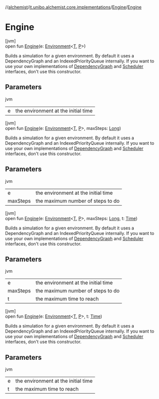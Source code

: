//[alchemist](../../../index.md)/[it.unibo.alchemist.core.implementations](../index.md)/[Engine](index.md)/[Engine](-engine.md)

# Engine

[jvm]\
open fun [Engine](-engine.md)(e: [Environment](../../it.unibo.alchemist.model.interfaces/-environment/index.md)<[T](../-array-indexed-priority-queue/index.md), [P](index.md)>)

Builds a simulation for a given environment. By default it uses a DependencyGraph and an IndexedPriorityQueue internally. If you want to use your own implementations of [DependencyGraph](../../it.unibo.alchemist.core.interfaces/-dependency-graph/index.md) and [Scheduler](../../it.unibo.alchemist.core.interfaces/-scheduler/index.md) interfaces, don't use this constructor.

## Parameters

jvm

| | |
|---|---|
| e | the environment at the initial time |

[jvm]\
open fun [Engine](-engine.md)(e: [Environment](../../it.unibo.alchemist.model.interfaces/-environment/index.md)<[T](../-array-indexed-priority-queue/index.md), [P](index.md)>, maxSteps: [Long](https://kotlinlang.org/api/latest/jvm/stdlib/kotlin/-long/index.html))

Builds a simulation for a given environment. By default it uses a DependencyGraph and an IndexedPriorityQueue internally. If you want to use your own implementations of [DependencyGraph](../../it.unibo.alchemist.core.interfaces/-dependency-graph/index.md) and [Scheduler](../../it.unibo.alchemist.core.interfaces/-scheduler/index.md) interfaces, don't use this constructor.

## Parameters

jvm

| | |
|---|---|
| e | the environment at the initial time |
| maxSteps | the maximum number of steps to do |

[jvm]\
open fun [Engine](-engine.md)(e: [Environment](../../it.unibo.alchemist.model.interfaces/-environment/index.md)<[T](../-array-indexed-priority-queue/index.md), [P](index.md)>, maxSteps: [Long](https://kotlinlang.org/api/latest/jvm/stdlib/kotlin/-long/index.html), t: [Time](../../it.unibo.alchemist.model.interfaces/-time/index.md))

Builds a simulation for a given environment. By default it uses a DependencyGraph and an IndexedPriorityQueue internally. If you want to use your own implementations of [DependencyGraph](../../it.unibo.alchemist.core.interfaces/-dependency-graph/index.md) and [Scheduler](../../it.unibo.alchemist.core.interfaces/-scheduler/index.md) interfaces, don't use this constructor.

## Parameters

jvm

| | |
|---|---|
| e | the environment at the initial time |
| maxSteps | the maximum number of steps to do |
| t | the maximum time to reach |

[jvm]\
open fun [Engine](-engine.md)(e: [Environment](../../it.unibo.alchemist.model.interfaces/-environment/index.md)<[T](../-array-indexed-priority-queue/index.md), [P](index.md)>, t: [Time](../../it.unibo.alchemist.model.interfaces/-time/index.md))

Builds a simulation for a given environment. By default it uses a DependencyGraph and an IndexedPriorityQueue internally. If you want to use your own implementations of [DependencyGraph](../../it.unibo.alchemist.core.interfaces/-dependency-graph/index.md) and [Scheduler](../../it.unibo.alchemist.core.interfaces/-scheduler/index.md) interfaces, don't use this constructor.

## Parameters

jvm

| | |
|---|---|
| e | the environment at the initial time |
| t | the maximum time to reach |

